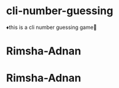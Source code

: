 # cli-number-guessing
:diamonds:this is a cli number guessing game:dart:

# Rimsha-Adnan
# Rimsha-Adnan
